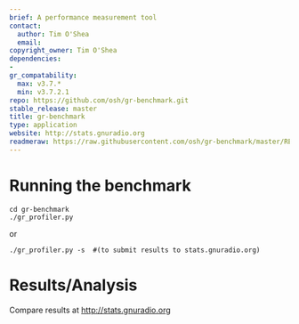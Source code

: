 ```yaml
---
brief: A performance measurement tool
contact:
  author: Tim O'Shea
  email: 
copyright_owner: Tim O'Shea
dependencies:
-
gr_compatability:
  max: v3.7.*
  min: v3.7.2.1
repo: https://github.com/osh/gr-benchmark.git
stable_release: master
title: gr-benchmark
type: application
website: http://stats.gnuradio.org
readmeraw: https://raw.githubusercontent.com/osh/gr-benchmark/master/README
--- 
```


# Running the benchmark

    cd gr-benchmark
    ./gr_profiler.py

or

    ./gr_profiler.py -s  #(to submit results to stats.gnuradio.org)

# Results/Analysis

Compare results at
http://stats.gnuradio.org
